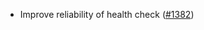- Improve reliability of health check ([#1382](https://github.com/informalsystems/ibc-rs/issues/1376))
